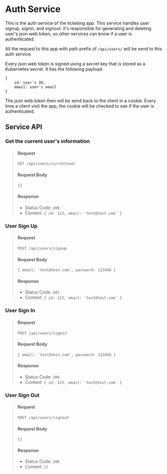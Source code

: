 # Auth Service
This is the auth service of the ticketing app. This service handles user signup, signin, and signout. it's responsible for generating and deleting user's json web token, so other services can know if a user is authenticated.

All the request to this app with path prefix of `/api/users/` will be send to this auth service.

Every json web token is signed using a secret key that is stored as a Kubernetes secret. It has the following payload:

```
{
    id: user's ID,
    email: user's email
}
```

The json web token then will be send back to the client in a cookie. Every time a client visit the app, the cookie will be checked to see if the user is authenticated.

## Service API
### Get the current user's information
>#### Request
>`GET /api/users/currentuser`
>#### Request Body
>`{}`
>#### Response
>- Status Code: `200`
>- Content: `{ id: 123, email: 'test@test.com' }`

### User Sign Up
>#### Request
>`POST /api/users/signup`
>#### Request Body
>`{ email: 'test@test.com', password: 123456 }`
>#### Response
>- Status Code: `201`
>- Content: `{ id: 123, email: 'test@test.com' }`

### User Sign In
>#### Request
>`POST /api/users/signin`
>#### Request Body
>`{ email: 'test@test.com', password: 123456 }`
>#### Response
>- Status Code: `200`
>- Content: `{ id: 123, email: 'test@test.com' }`

### User Sign Out
>#### Request
>`POST /api/users/signout`
>#### Request Body
>`{}`
>#### Response
>- Status Code: `200`
>- Content: `{}`